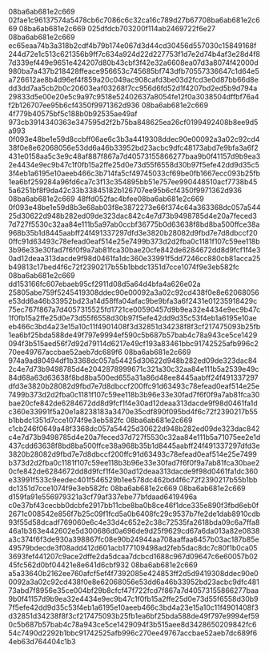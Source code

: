 08ba6ab681e2c669
02fae1c96137574a5478cb6c7086c6c32ca16c789d27b67708ba6ab681e2c669
08ba6ab681e2c669
025dfdcb703200f114ab2469722f6e27
08ba6ab681e2c669
ec65eaa74b3a318b2cdf4b79b174e067d3d44cd30456d557030c15849168f244d72e1c513c621356b9ff7c634a924d22d227753f1d7e2d74b4af3e28d4f87d339ef449e9651e424207d80b43cbf3f42e32a6608ea07d3a8074f42000d980ba7a437b218428ffeace956653c745685bf743dfb70557336647c1d64e5a726612ae8b4d96ef4f859a20c049ac908cafd3be03d2fcd3e0d87bb66d8edd3dd7aa5cb2b0c20603eaf03268f7cc956d6fd52d1f4207bd2ed5b9d794a29833d5e00e20e5c9a97c9518e52402637a8054fe12f0a3038504dffbf76a4f2b126707ee95b6cf4350f9971362d936
08ba6ab681e2c669
4f779b40575bf5c188b0b92535ae49af
973cb3914340363e347595d2f2b75ba848625ea26cf0199492408b8ee9d5a993
0f093e48be1e59d8ccbff06ae6c3b3a4419308ddec90e00092a3a02c92cd438f0e8e62068056e53dd6a46b33952bd23acbc9dfc48173abd7e9bfa3a6f2431e0158aa5c3e9c48af887f867a7d40573155866277baa9b0f41157d9b9ea32e4434e9ec9b47c1f0fb15a2ffe25d0e73d55f6558d30b97f5efe42dd9d35c53f4eb1a6195e10aeeb466c3b714fa5cf49745033cf69be0fb1667ecc093b25fb1ea6bf259284a96fd6ca7c3f13c354895bb51e757ee990448510acf7738b455a6251bf8f9da42c33b33845182b126707ee95b6cf4350f9971362d936
08ba6ab681e2c669
48ffd052fac4bfee08ba6ab681e2c669
0f093e48be1e59d8b3e68ab03f8e3872273e66f374c64a363368dc057a54425d30622d948b282ed09de323dac842c4e7d73b9498785d4e20a7feced37d727f5530c32aa84e111b5a97ab0ccbf36775b0d63638f8bd8ba500ffce38a968b35b1d8445aabff24f491337297dfd3e3820b28082d9fbd7e7d8dbccf200ffc91d63493c78efead0eaf514e25e7499b373d2d2fba0c1181f107c59ee118b3b96e33e30fad7f6f0f9a7ab81fca30bae20cfe842de6284672dd8d9fcf1f4e30ad12deaa313dacde9f98d0461fa1dc360e33991f5dd7246cc880cb81acca25b49813c17bed4f6c72f2390217b55b1bbdc1351d7cce1074f9e3eb582fc
08ba6ab681e2c669
dd153166fc607ebaeb95cf2911d08d5a64d4bfa4a626e02a
25805abe759f5245419308ddec90e00092a3a02c92cd438f0e8e62068056e53dd6a46b33952bd23a14d58ffa04afac9be9bfa3a6f2431e01235918429c75ec767f867a7d4057315525fd1721ce00590457d9b9ea32e4434e9ec9b47c1f0fb15a2ffe25d0e73d55f6558d30b97f5efe42dd9d35c53f4eb1a6195e10aeeb466c3bd4a23e15a10c11f4901408f3d32851d34238f8f3cf217475093b25fb1ea6bf25bda588de49f797e9994ef590c5b687b57bab4c78a943ce5ce1429094f3b515aed56f7d92d79114d6217e49cf193a83461bbc91742525afb996c270ee49767accbae52aeb7dc689f6
08ba6ab681e2c669
974a9ad80494df1b3368dc057a54425d30622d948b282ed09de323dac842c4e7d73b9498785d4e2042878999671c321a30c32aa84e111b5a2539e49c84d68a63d63638f8bd8ba500ed655a31a86d48ee8445aabff24f491337297dfd3e3820b28082d9fbd7e7d8dbccf200ffc91d63493c78efead0eaf514e25e7499b373d2d2fba0c1181f107c59ee118b3b96e33e30fad7f6f0f9a7ab81fca30bae20cfe842de6284672dd8d9fcf1f4e30ad12deaa313dacde9f98d0461fa1dc360e33991f5a20e1a8238183a3470e35cdf890f095bd4f6c72f2390217b55b1bbdc1351d7cce1074f9e3eb582fc
08ba6ab681e2c669
c1cb246f0649a48f3368dc057a54425d30622d948b282ed09de323dac842c4e7d73b9498785d4e20a7feced37d727f5530c32aa84e111b5a71075ee2e1d437cdd63638f8bd8ba500ffce38a968b35b1d8445aabff24f491337297dfd3e3820b28082d9fbd7e7d8dbccf200ffc91d63493c78efead0eaf514e25e7499b373d2d2fba0c1181f107c59ee118b3b96e33e30fad7f6f0f9a7ab81fca30bae20cfe842de6284672dd8d9fcf1f4e30ad12deaa313dacde9f98d0461fa1dc360e33991f533c9eedec401f546529b1ee578dc462bd4f6c72f2390217b55b1bbdc1351d7cce1074f9e3eb582fc
08ba6ab681e2c669
08ba6ab681e2c669
d159fa91e556979321a3cf79af337ebe77bfdaad6419496a
c0e37bf43cecbb0dcbfe2917bb11cbe8ba0b8ce46f1dce335e890f3fbd6eb0f2671c008542e856f7b25c09f1fcd5a0b6408fc29c9537b7fe2de1dab8910cdb93f55d58dcadf769060e6c4e33d4c652e2c38c72535fa2618bda09c6a7ffa846a1b363e442602e5d300686d0a696de9d25f9629cd67a6da013a82e0838a3c374f6f3de930a398867fc08e90b24944aa708aaffaa6457b03ac187b85e49579bdecde3f08add412d601acb177109498ad2feb5dac8dc7c80f1b0ca053693fef441207c9ace2dffe2da5dcaa7dcbcd1688c967d09647c6e60057b0245fc562d0bf04421e8e641d6cbf932
08ba6ab681e2c669
a5a33640b2162ee760afcf5ef4f7392085e424853ff2d5d9419308ddec90e00092a3a02c92cd438f0e8e62068056e53dd6a46b33952bd23acbc9dfc48173abd7f8956e35ce004bf29b8cfcf47f722fcd7f867a7d40573155866277baa9b0f41157d9b9ea32e4434e9ec9b47c1f0fb15a2ffe25d0e73d55f6558d30b97f5efe42dd9d35c53f4eb1a6195e10aeeb466c3bd4a23e15a10c11f4901408f3d32851d34238f8f3cf217475093b25fb1ea6bf25bda588de49f797e9994ef590c5b687b57bab4c78a943ce5ce1429094f3b515aee8d3428650209842fc654c7490d2292b1bbc91742525afb996c270ee49767accbae52aeb7dc689f6
4eb63d764404c1b3
